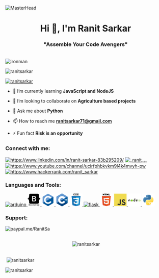 ![MasterHead](https://repository-images.githubusercontent.com/588181932/e36ec678-7984-4cdd-8e4c-a3932772ff8e)
<h1 align="center">Hi 👋, I'm Ranit Sarkar</h1>
<h3 align="center">"Assemble Your Code Avengers"</h3><br>
<img align="center" alt="ironman" width="600" src="https://miro.medium.com/v2/resize:fit:700/1*9XCVORXFDTwQF0gEBcZX-Q.gif">

<p align="left"> <img src="https://komarev.com/ghpvc/?username=ranitsarkar&label=Profile%20views&color=0e75b6&style=flat" alt="ranitsarkar" /> </p>

<p align="left"> <a href="https://github.com/ryo-ma/github-profile-trophy"><img src="https://github-profile-trophy.vercel.app/?username=ranitsarkar" alt="ranitsarkar" /></a> </p>

- 🌱 I’m currently learning **JavaScript and NodeJS**

- 👯 I’m looking to collaborate on **Agriculture based projects**

- 💬 Ask me about **Python**

- 📫 How to reach me **ranitsarkar71@gmail.com**

- ⚡ Fun fact **Risk is an opportunity**

<h3 align="left">Connect with me:</h3>
<p align="left">
<a href="https://linkedin.com/in/https://www.linkedin.com/in/ranit-sarkar-83b295209/" target="blank"><img align="center" src="https://raw.githubusercontent.com/rahuldkjain/github-profile-readme-generator/master/src/images/icons/Social/linked-in-alt.svg" alt="https://www.linkedin.com/in/ranit-sarkar-83b295209/" height="30" width="40" /></a>
<a href="https://instagram.com/_ranit_._" target="blank"><img align="center" src="https://raw.githubusercontent.com/rahuldkjain/github-profile-readme-generator/master/src/images/icons/Social/instagram.svg" alt="_ranit_._" height="30" width="40" /></a>
<a href="https://www.youtube.com/c/https://www.youtube.com/channel/ucirfphbkvkm9l4k4mvyh-pw" target="blank"><img align="center" src="https://raw.githubusercontent.com/rahuldkjain/github-profile-readme-generator/master/src/images/icons/Social/youtube.svg" alt="https://www.youtube.com/channel/ucirfphbkvkm9l4k4mvyh-pw" height="30" width="40" /></a>
<a href="https://www.hackerrank.com/https://www.hackerrank.com/ranit_sarkar" target="blank"><img align="center" src="https://raw.githubusercontent.com/rahuldkjain/github-profile-readme-generator/master/src/images/icons/Social/hackerrank.svg" alt="https://www.hackerrank.com/ranit_sarkar" height="30" width="40" /></a>
</p>

<h3 align="left">Languages and Tools:</h3>
<p align="left"> <a href="https://www.arduino.cc/" target="_blank" rel="noreferrer"> <img src="https://cdn.worldvectorlogo.com/logos/arduino-1.svg" alt="arduino" width="40" height="40"/> </a> <a href="https://getbootstrap.com" target="_blank" rel="noreferrer"> <img src="https://raw.githubusercontent.com/devicons/devicon/master/icons/bootstrap/bootstrap-plain-wordmark.svg" alt="bootstrap" width="40" height="40"/> </a> <a href="https://www.cprogramming.com/" target="_blank" rel="noreferrer"> <img src="https://raw.githubusercontent.com/devicons/devicon/master/icons/c/c-original.svg" alt="c" width="40" height="40"/> </a> <a href="https://www.w3schools.com/cpp/" target="_blank" rel="noreferrer"> <img src="https://raw.githubusercontent.com/devicons/devicon/master/icons/cplusplus/cplusplus-original.svg" alt="cplusplus" width="40" height="40"/> </a> <a href="https://www.w3schools.com/css/" target="_blank" rel="noreferrer"> <img src="https://raw.githubusercontent.com/devicons/devicon/master/icons/css3/css3-original-wordmark.svg" alt="css3" width="40" height="40"/> </a> <a href="https://flask.palletsprojects.com/" target="_blank" rel="noreferrer"> <img src="https://www.vectorlogo.zone/logos/pocoo_flask/pocoo_flask-icon.svg" alt="flask" width="40" height="40"/> </a> <a href="https://www.w3.org/html/" target="_blank" rel="noreferrer"> <img src="https://raw.githubusercontent.com/devicons/devicon/master/icons/html5/html5-original-wordmark.svg" alt="html5" width="40" height="40"/> </a> <a href="https://developer.mozilla.org/en-US/docs/Web/JavaScript" target="_blank" rel="noreferrer"> <img src="https://raw.githubusercontent.com/devicons/devicon/master/icons/javascript/javascript-original.svg" alt="javascript" width="40" height="40"/> </a> <a href="https://nodejs.org" target="_blank" rel="noreferrer"> <img src="https://raw.githubusercontent.com/devicons/devicon/master/icons/nodejs/nodejs-original-wordmark.svg" alt="nodejs" width="40" height="40"/> </a> <a href="https://www.python.org" target="_blank" rel="noreferrer"> <img src="https://raw.githubusercontent.com/devicons/devicon/master/icons/python/python-original.svg" alt="python" width="40" height="40"/> </a> </p>

<h3 align="left">Support:</h3>
<p><a href="https://www.buymeacoffee.com/paypal.me/RanitSa"> <img align="left" src="https://cdn.buymeacoffee.com/buttons/v2/default-yellow.png" height="50" width="210" alt="paypal.me/RanitSa" /></a></p><br><br>
<div>
  <p><img align="left" src="https://github-readme-stats.vercel.app/api/top-langs?username=ranitsarkar&show_icons=true&locale=en&layout=compact" alt="ranitsarkar" />   </p><br><br>
<div>
  
<div>
  <p>&nbsp;<img align="center" src="https://github-readme-stats.vercel.app/api?username=ranitsarkar&show_icons=true&locale=en" alt="ranitsarkar" /></p>
<div>
  
<p><img align="center" src="https://github-readme-streak-stats.herokuapp.com/?user=ranitsarkar&" alt="ranitsarkar" /></p>


  <!---
RanitSarkar/RanitSarkar is a ✨ special ✨ repository because its `README.md` (this file) appears on your GitHub profile.
You can click the Preview link to take a look at your changes.
--->
